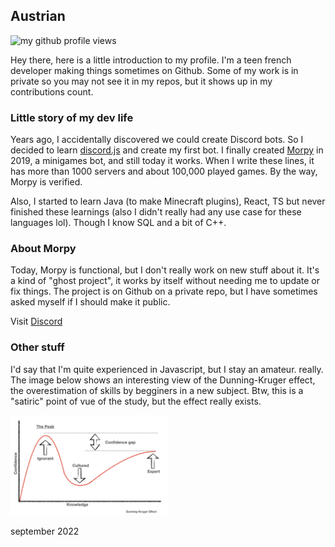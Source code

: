 ## Austrian

<img src="https://komarev.com/ghpvc/?username=austr1an" alt="my github profile views" />

Hey there, here is a little introduction to my profile.
I'm a teen french developer making things sometimes on Github. Some of my work is in private so you may not see it in my repos, but it shows up in my contributions count.

### Little story of my dev life

Years ago, I accidentally discovered we could create Discord bots. So I decided to learn [discord.js](https://github.com/discordjs/discord.js) and create my first bot. I finally created [Morpy](https://github.com/morpybot) in 2019, a minigames bot, and still today it works. When I write these lines, it has more than 1000 servers and about 100,000 played games. By the way, Morpy is verified.

Also, I started to learn Java (to make Minecraft plugins), React, TS but never finished these learnings (also I didn't really had any use case for these languages lol).
Though I know SQL and a bit of C++.

### About Morpy

Today, Morpy is functional, but I don't really work on new stuff about it. It's a kind of "ghost project", it works by itself without needing me to update or fix things. The project is on Github on a private repo, but I have sometimes asked myself if I should make it public.

Visit [Discord](https://discord.gg/qwrSNe3)

### Other stuff

I'd say that I'm quite experienced in Javascript, but I stay an amateur. really. The image below shows an interesting view of the Dunning-Kruger effect, the overestimation of skills by begginers in a new subject. Btw, this is a "satiric" point of vue of the study, but the effect really exists.

<a href="https://en.wikipedia.org/wiki/Dunning%E2%80%93Kruger_effect">
  <img src="/dunning_kruger.png" alt="Dunning Kruger effect" style="width: 50%;" />
</a>

september 2022
